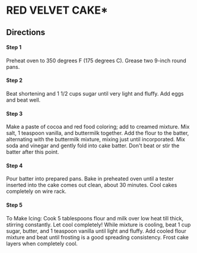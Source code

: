 # **RED VELVET CAKE***

## Directions

#### Step 1
Preheat oven to 350 degrees F (175 degrees C). Grease two 9-inch round pans.

#### Step 2
Beat shortening and 1 1/2 cups sugar until very light and fluffy. Add eggs and beat well.

#### Step 3
Make a paste of cocoa and red food coloring; add to creamed mixture. Mix salt, 1 teaspoon vanilla, and buttermilk together. Add the flour to the batter, alternating with the buttermilk mixture, mixing just until incorporated. Mix soda and vinegar and gently fold into cake batter. Don't beat or stir the batter after this point.

#### Step 4
Pour batter into prepared pans. Bake in preheated oven until a tester inserted into the cake comes out clean, about 30 minutes. Cool cakes completely on wire rack.

#### Step 5
To Make Icing: Cook 5 tablespoons flour and milk over low heat till thick, stirring constantly. Let cool completely! While mixture is cooling, beat 1 cup sugar, butter, and 1 teaspoon vanilla until light and fluffy. Add cooled flour mixture and beat until frosting is a good spreading consistency. Frost cake layers when completely cool.